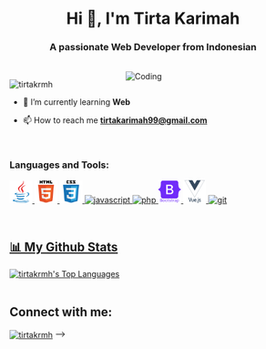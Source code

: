 <h1 align="center">Hi 👋, I'm Tirta Karimah</h1>
<h3 align="center">A passionate Web Developer from Indonesian</h3>
<br>
<img align="right" alt="Coding" width="300" src="https://user-images.githubusercontent.com/64314222/158047473-a2941c23-d9a2-48af-8ab3-528fd856e377.gif">

<p align="left"> <img src="https://komarev.com/ghpvc/?username=tirtakrmh&label=Profile%20views&color=0e75b6&style=flat" alt="tirtakrmh" /> </p>

- 🌱 I’m currently learning **Web**

- 📫 How to reach me **tirtakarimah99@gmail.com**


<br>
<h3 align="left">Languages and Tools:</h3>
<p align="left">
<a href="https://www.java.com" target="_blank" rel="noreferrer"> <img src="https://raw.githubusercontent.com/devicons/devicon/master/icons/java/java-original.svg" alt="java" width="40" height="40"/> </a>
<a href="https://www.w3.org/html/" target="_blank" rel="noreferrer"> <img src="https://raw.githubusercontent.com/devicons/devicon/master/icons/html5/html5-original-wordmark.svg" alt="html5" width="40" height="40"/> </a>
<a href="https://www.w3schools.com/css/" target="_blank" rel="noreferrer"> <img src="https://raw.githubusercontent.com/devicons/devicon/master/icons/css3/css3-original-wordmark.svg" alt="css3" width="40" height="40"/> </a>
<a href="https://www.javascript.com/" target="_blank" rel="noreferrer"> <img src="https://www.vectorlogo.zone/logos/javascript/javascript-icon.svg" alt="javascript" width="40" height="40"/>
<a href="https://www.javascript.com/" target="_blank" rel="noreferrer"> <img src="https://www.vectorlogo.zone/logos/php/php-icon.svg" alt="php" width="40" height="40"/>
<a href="https://getbootstrap.com" target="_blank" rel="noreferrer"> <img src="https://raw.githubusercontent.com/devicons/devicon/master/icons/bootstrap/bootstrap-plain-wordmark.svg" alt="bootstrap" width="40" height="40"/> </a>
<a href="https://vuejs.com" target="_blank" rel="noreferrer"> <img src="https://raw.githubusercontent.com/devicons/devicon/master/icons/vuejs/vuejs-plain-wordmark.svg" alt="vuejs" width="40" height="40"/> </a>
<a href="https://git-scm.com/" target="_blank" rel="noreferrer"> <img src="https://www.vectorlogo.zone/logos/git-scm/git-scm-icon.svg" alt="git" width="40" height="40"/> </a> <a href="https://www.mysql.com/" target="_blank" rel="noreferrer">

<div><br/></div>
 
## 📊 My Github Stats

  <div>
  <a href="https://github.com/tirtakrmh/github-readme-stats"><img alt="tirtakrmh's Top Languages" src="https://github-readme-stats.vercel.app/api/top-langs/?username=tirtakrmh&langs_count=8&count_private=true&layout=compact&theme=react&hide_border=true&bg_color=0D1117" /></a>
  
  </div>
<br/>

## Connect with me:
<p align="left">
<a href="https://www.linkedin.com/in/tirtakrmh/" target="blank"><img align="center" src=""http://www.w3.org/2000/svg" width="72" height="72" viewBox="0 0 72 72" id="linkedin" alt="tirtakrmh" height="30" width="40" /></a> -->
</p>

<br>
<!-- 
<a><img align="left" src="https://github.com/farhannuryadi/farhannuryadi/blob/output/github-contribution-grid-snake.gif" alt="contribution" /></a> -->


